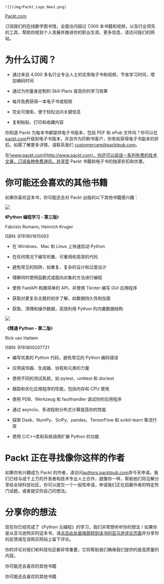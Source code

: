 `![](img/Packt_Logo_New1.png)`

[Packt.com](http://Packt.com)

订阅我们的在线数字图书馆，全面访问超过 7,000 本书籍和视频，以及行业领先的工具，帮助你规划个人发展并推进你的职业生涯。更多信息，请访问我们的网站。

# 为什么订阅？

+   通过来自 4,000 多名行业专业人士的实用电子书和视频，节省学习时间，增加编码时间

+   通过为你量身定制的 Skill Plans 提高你的学习效果

+   每月免费获得一本电子书或视频

+   完全可搜索，便于轻松访问关键信息

+   复制粘贴、打印和收藏内容

你知道 Packt 为每本书都提供电子书版本，包括 PDF 和 ePub 文件吗？你可以在[packt.com](http://packt.com)升级到电子书版本，并且作为印刷书客户，你有权获得电子书副本的折扣。如需了解更多详情，请联系我们 customercare@packtpub.com。

在[www.packt.com](http://www.packt.com)，你还可以阅读一系列免费的技术文章，订阅各种免费通讯，并享受 Packt 书籍和电子书的独家折扣和优惠。

# 你可能还会喜欢的其他书籍

如果你喜欢这本书，你可能还会对 Packt 出版的以下其他书籍感兴趣：

![](https://packt.link/9781801815093)

**《Python 编程学习 - 第三版**》

Fabrizio Romano, Heinrich Kruger

ISBN: 9781801815093

+   在 Windows、Mac 和 Linux 上快速启动 Python

+   在任何情况下编写优雅、可重用和高效的代码

+   避免常见的陷阱，如重复、复杂的设计和过度设计

+   理解何时使用函数式或面向对象的方法进行编程

+   使用 FastAPI 构建简单的 API，并使用 Tkinter 编写 GUI 应用程序

+   获取对更复杂主题的初步了解，如数据持久性和加密

+   获取、清理和操作数据，高效利用 Python 的内置数据结构

![](https://packt.link/9781800207721)

**《精通 Python - 第二版**》

Rick van Hattem

ISBN: 9781800207721

+   编写优美的 Python 代码，避免常见的 Python 编码错误

+   应用装饰器、生成器、协程和元类的力量

+   使用不同的测试系统，如 pytest、unittest 和 doctest

+   跟踪和优化应用程序的性能，包括内存和 CPU 使用

+   使用 PDB、Werkzeug 和 faulthandler 调试你的应用程序

+   通过 asyncio、多进程和分布式计算提高你的性能

+   探索 Dask、NumPy、SciPy、pandas、TensorFlow 和 scikit-learn 等流行库

+   使用 C/C++库和系统调用扩展 Python 的功能

# Packt 正在寻找像你这样的作者

如果你有兴趣成为 Packt 的作者，请访问[authors.packtpub.com](http://authors.packtpub.com)并今天申请。我们已经与成千上万的开发者和技术专业人士合作，就像你一样，帮助他们将见解分享给全球科技社区。你可以提交一个一般性申请，申请我们正在招募作者的特定热门话题，或者提交你自己的想法。

# 分享你的想法

现在你已经完成了《Python 元编程》的学习，我们非常想听听你的想法！如果你是从亚马逊购买的这本书，请[点击此处直接跳转到该书的亚马逊评论页面](https://packt.link/r/1838554653)并分享你的反馈或在该购买网站上留下评论。

你的评论对我们和科技社区都非常重要，它将帮助我们确保我们提供的是高质量的内容。

你可能还会喜欢的其他书籍

你可能还会喜欢的其他书籍
